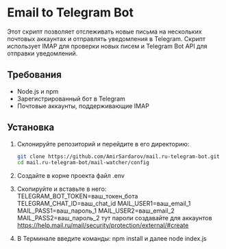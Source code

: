# Email to Telegram Bot

Этот скрипт позволяет отслеживать новые письма на нескольких почтовых аккаунтах и отправлять уведомления в Telegram. Скрипт использует IMAP для проверки новых писем и Telegram Bot API для отправки уведомлений.

## Требования

- Node.js и npm
- Зарегистрированный бот в Telegram
- Почтовые аккаунты, поддерживающие IMAP

## Установка

1. Склонируйте репозиторий и перейдите в его директорию:

   ```bash
   git clone https://github.com/AmirSardarov/mail.ru-telegram-bot.git
   cd mail.ru-telegram-bot/mail-watcher/config

2. Создайте в корне проекта файл .env

3. Скопируйте и вставьте в него:
TELEGRAM_BOT_TOKEN=ваш_токен_бота
TELEGRAM_CHAT_ID=ваш_chat_id
MAIL_USER1=ваш_email_1
MAIL_PASS1=ваш_пароль_1
MAIL_USER2=ваш_email_2
MAIL_PASS2=ваш_пароль_2
тут пароли создавайте для аккаунтов
https://help.mail.ru/mail/security/protection/external/#create
4. В Терминале введите команды:
npm install и далее node index.js

